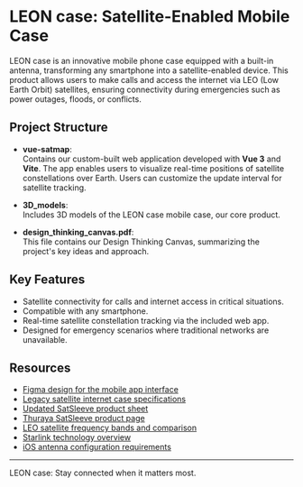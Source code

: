# LEON case: Satellite-Enabled Mobile Case

LEON case is an innovative mobile phone case equipped with a built-in antenna, transforming any smartphone into a satellite-enabled device. This product allows users to make calls and access the internet via LEO (Low Earth Orbit) satellites, ensuring connectivity during emergencies such as power outages, floods, or conflicts.
## Project Structure

- **vue-satmap**:  
    Contains our custom-built web application developed with **Vue 3** and **Vite**. The app enables users to visualize real-time positions of satellite constellations over Earth. Users can customize the update interval for satellite tracking.

- **3D_models**:  
    Includes 3D models of the LEON case mobile case, our core product.

- **design_thinking_canvas.pdf**:  
    This file contains our Design Thinking Canvas, summarizing the project's key ideas and approach.

## Key Features

- Satellite connectivity for calls and internet access in critical situations.
- Compatible with any smartphone.
- Real-time satellite constellation tracking via the included web app.
- Designed for emergency scenarios where traditional networks are unavailable.

## Resources

- [Figma design for the mobile app interface](https://www.figma.com/design/KqH3FP1OHw0CYHBdcnfnd2/LEONcase?node-id=0-1&t=ym2wJnN8HWUXaBoY-1)
- [Legacy satellite internet case specifications](https://www.thuraya.com/-/media/thuraya/rebranded/satsleeve---satellite-phone-comparison-sheet.ashx)
- [Updated SatSleeve product sheet](https://www.thuraya.com/-/media/thuraya/rebranded/updated---jul-2023/satsleeve.ashx)
- [Thuraya SatSleeve product page](https://www.thuraya.com/en/products-list/legacy/thuraya-satsleeve)
- [LEO satellite frequency bands and comparison](https://www.dynamicengineers.com/content/what-is-the-frequency-bands-of-leo-satellite-constellation-operating-on-what-is-the-difference-between-leo-and-traditional-satellite-)
- [Starlink technology overview](https://www.starlink.com/us/technology)
- [iOS antenna configuration requirements](https://www.xatakamovil.com/apple/certificacion-mfi-para-iphone-que-que-significa-como-saber-accesorio-tiene-etiqueta-apple)

---

LEON case: Stay connected when it matters most.
